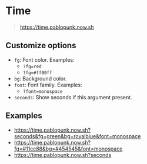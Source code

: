 # Time

> https://time.pablopunk.now.sh

## Customize options

- `fg`: Font color. Examples:
  - `?fg=red`
  - `?fg=#ff00ff`
- `bg`: Background color.
- `font`: Font family. Examples:
  - `?font=monospace`
- `seconds`: Show seconds if this argument present.

## Examples

- https://time.pablopunk.now.sh?seconds&fg=green&bg=royalblue&font=monospace
- https://time.pablopunk.now.sh?fg=#11cc88&bg=#454545&font=monospace
- https://time.pablopunk.now.sh?seconds
